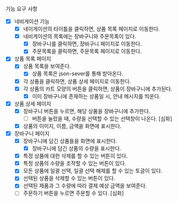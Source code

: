 기능 요구 사항

- [x] 네비게이션 기능
  - [x] 네이게이션의 타이틀을 클릭하면, 상품 목록 페이지로 이동한다.
  - [x] 네비게이션의 목록에는 장바구니와 주문목록이 있다.
    - [x] 장바구니를 클릭하면, 장바구니 페이지로 이동한다.
    - [x] 주문목록을 클릭하면, 주문목록 페이지로 이동한다.
- [x] 상품 목록 페이지
  - [x] 상품 목록을 보여준다.
    - [x] 상품 목록은 json-sever를 통해 받아온다.
  - [x] 각 상품을 클릭하면, 상품 상세 페이지로 이동한다.
  - [x] 각 상품의 카트 모양의 버튼을 클릭하면, 상품이 장바구니에 추가된다.
    - [x] 이미 장바구니에 존재하는 상품일 시, 안내 메시지를 띄운다.
- [x] 상품 상세 페이지
  - [x] 장바구니 버튼을 누르면, 해당 상품을 장바구니에 추가한다.
    - [ ] 버튼을 눌렀을 때, 수량을 선택할 수 있는 선택창이 나온다. [심화]
  - [x] 상품의 이미지, 이름, 금액을 화면에 표시한다.
- [x] 장바구니 페이지
  - [x] 장바구니에 담긴 상품들을 화면에 표시한다.
    - [x] 장바구니에 담긴 상품의 수량을 표시한다.
  - [x] 특정 상품에 대한 삭제를 할 수 있는 버튼이 있다.
  - [x] 특정 상품의 수량을 조작할 수 있는 버튼이 있다.
  - [x] 모든 상품에 일괄 선택, 일괄 선택 해제를 할 수 있는 토글이 있다.
  - [x] 선택된 상품을 삭제할 수 있는 버튼이 있다.
  - [x] 선택된 제품과 그 수량에 따라 결제 예상 금액을 보여준다.
  - [ ] 주문하기 버튼을 누르면 주문할 수 있다. [심화]
